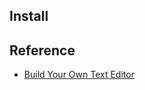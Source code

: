 ## Install
 

## Reference

- [Build Your Own Text Editor](https://viewsourcecode.org/snaptoken/kilo/index.html)